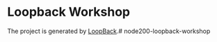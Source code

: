 # Loopback Workshop

The project is generated by [LoopBack](http://loopback.io).# node200-loopback-workshop
